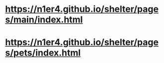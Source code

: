 # <https://n1er4.github.io/shelter/pages/main/index.html>
# <https://n1er4.github.io/shelter/pages/pets/index.html>
